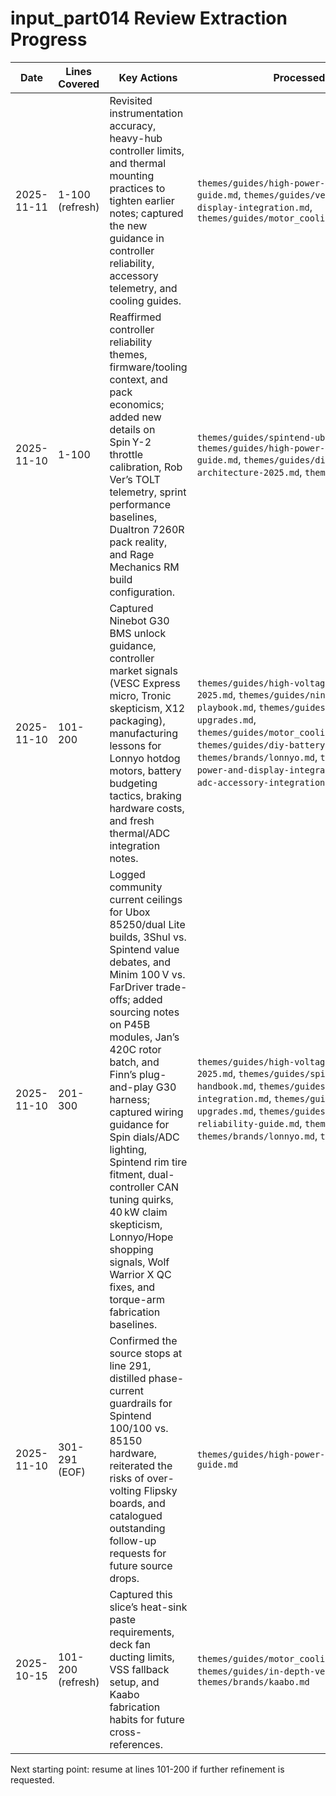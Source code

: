 # input_part014 Review Extraction Progress

| Date | Lines Covered | Key Actions | Processed Files Updated |
| --- | --- | --- | --- |
| 2025-11-11 | 1-100 (refresh) | Revisited instrumentation accuracy, heavy-hub controller limits, and thermal mounting practices to tighten earlier notes; captured the new guidance in controller reliability, accessory telemetry, and cooling guides. | `themes/guides/high-power-vesc-scooter-reliability-guide.md`, `themes/guides/vesc-accessory-power-and-display-integration.md`, `themes/guides/motor_cooling_and_thermal_management.md` |
| 2025-11-10 | 1-100 | Reaffirmed controller reliability themes, firmware/tooling context, and pack economics; added new details on Spin Y-2 throttle calibration, Rob Ver’s TOLT telemetry, sprint performance baselines, Dualtron 7260R pack reality, and Rage Mechanics RM build configuration. | `themes/guides/spintend-ubox-integration-handbook.md`, `themes/guides/high-power-vesc-scooter-reliability-guide.md`, `themes/guides/diy-battery-supply-and-pack-architecture-2025.md`, `themes/brands/rage_mechanics.md` |
| 2025-11-10 | 101-200 | Captured Ninebot G30 BMS unlock guidance, controller market signals (VESC Express micro, Tronic skepticism, X12 packaging), manufacturing lessons for Lonnyo hotdog motors, battery budgeting tactics, braking hardware costs, and fresh thermal/ADC integration notes. | `themes/guides/high-voltage-vesc-controller-market-2025.md`, `themes/guides/ninebot-g30-vesc-conversion-playbook.md`, `themes/guides/brake-maintenance-and-upgrades.md`, `themes/guides/motor_cooling_and_thermal_management.md`, `themes/guides/diy-battery-sourcing-and-welding.md`, `themes/brands/lonnyo.md`, `themes/guides/vesc-accessory-power-and-display-integration.md`, `themes/guides/vesc-adc-accessory-integration.md`, `themes/brands/vsett.md` |
| 2025-11-10 | 201-300 | Logged community current ceilings for Ubox 85250/dual Lite builds, 3Shul vs. Spintend value debates, and Minim 100 V vs. FarDriver trade-offs; added sourcing notes on P45B modules, Jan’s 420C rotor batch, and Finn’s plug-and-play G30 harness; captured wiring guidance for Spin dials/ADC lighting, Spintend rim tire fitment, dual-controller CAN tuning quirks, 40 kW claim skepticism, Lonnyo/Hope shopping signals, Wolf Warrior X QC fixes, and torque-arm fabrication baselines. | `themes/guides/high-voltage-vesc-controller-market-2025.md`, `themes/guides/spintend-ubox-integration-handbook.md`, `themes/guides/vesc-adc-accessory-integration.md`, `themes/guides/brake-maintenance-and-upgrades.md`, `themes/guides/high-power-vesc-scooter-reliability-guide.md`, `themes/brands/spintend.md`, `themes/brands/lonnyo.md`, `themes/brands/kaabo.md` |
| 2025-11-10 | 301-291 (EOF) | Confirmed the source stops at line 291, distilled phase-current guardrails for Spintend 100/100 vs. 85150 hardware, reiterated the risks of over-volting Flipsky boards, and catalogued outstanding follow-up requests for future source drops. | `themes/guides/high-power-vesc-scooter-reliability-guide.md` |
| 2025-10-15 | 101-200 (refresh) | Captured this slice’s heat-sink paste requirements, deck fan ducting limits, VSS fallback setup, and Kaabo fabrication habits for future cross-references. | `themes/guides/motor_cooling_and_thermal_management.md`, `themes/guides/in-depth-vesc-parameter-guide.md`, `themes/brands/kaabo.md` |

Next starting point: resume at lines 101-200 if further refinement is requested.
